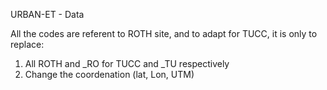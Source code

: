 URBAN-ET - Data

All the codes are referent to ROTH site, and to adapt for TUCC, it is only to replace:
1) All ROTH and _RO for TUCC and _TU respectively
2) Change the coordenation (lat, Lon, UTM)
